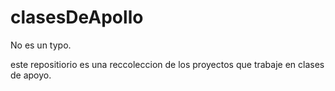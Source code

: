 # clasesDeApollo
No es un typo.

este repositiorio es una reccoleccion de los proyectos que trabaje en clases de apoyo.
